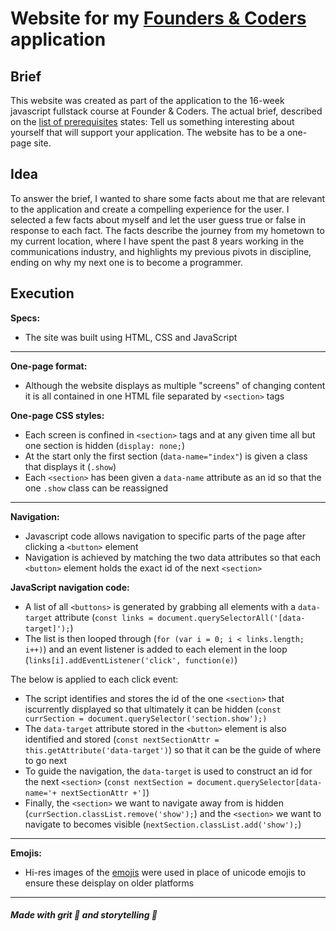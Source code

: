 
# Website for my [Founders & Coders](https://foundersandcoders.com/) application

## Brief 
This website was created as part of the application to the 16-week javascript fullstack course at Founder & Coders. The actual brief, described on the [list of prerequisites](https://foundersandcoders.com/apply/prerequisites/) states: Tell us something interesting about yourself that will support your application. The website has to be a one-page site.

## Idea 
To answer the brief, I wanted to share some facts about me that are relevant to the application and create a compelling experience for the user. I selected a few facts about myself and let the user guess true or false in response to each fact. The facts describe the journey from my hometown to my current location, where I have spent the past 8 years working in the communications industry, and highlights my previous pivots in discipline, ending on why my next one is to become a programmer.

## Execution
**Specs:** 
- The site was built using HTML, CSS and JavaScript

---

**One-page format:** 
- Although the website displays as multiple "screens" of changing content it is all contained in one HTML file separated by `<section>` tags

**One-page CSS styles:** 
- Each screen is confined in ` <section> ` tags and at any given time all but one section is hidden (`display: none;`)
- At the start only the first section (`data-name="index"`) is given a class that displays it (`.show`) 
- Each `<section>` has been given a `data-name` attribute as an id so that the one `.show` class can be reassigned  

---

**Navigation:** 
- Javascript code allows navigation to specific parts of the page after clicking a `<button>` element
- Navigation is achieved by matching the two data attributes so that each `<button>` element holds the exact id of the next `<section>`

**JavaScript navigation code:** 
- A list of all `<buttons>` is generated by grabbing all elements with a `data-target` attribute (`const links = document.querySelectorAll('[data-target]');`)
- The list is then looped through (`for (var i = 0; i < links.length; i++)`) and an event listener is added to each element in the loop (`links[i].addEventListener('click', function(e)`) 

The below is applied to each click event:
- The script identifies and stores the id of the one `<section>` that iscurrently displayed so that ultimately it can be hidden (`const currSection = document.querySelector('section.show');)`
- The `data-target` attribute stored in the `<button>` element is also identified and stored (`const nextSectionAttr = this.getAttribute('data-target')`) so that it can be the guide of where to go next
- To guide the navigation, the `data-target` is used to construct an id for the next `<section>` (`const nextSection = document.querySelector[data-name='+ nextSectionAttr +']`) 
- Finally, the `<section>` we want to navigate away from is hidden (`currSection.classList.remove('show');`) and the `<section>` we want to navigate to becomes visible (`nextSection.classList.add('show');`)

---

**Emojis:** 
- Hi-res images of the [emojis](https://emojipedia.org) were used in place of unicode emojis to ensure these deisplay on older platforms

---

##### Made with grit :tractor: and storytelling :rainbow:
